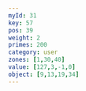 ```yaml
---
myId: 31
key: 57
pos: 39
weight: 2
primes: 200
category: user
zones: [1,30,40]
value: [127,3,-1,0]
object: [9,13,19,34]
---
```

